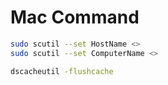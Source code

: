 
# Mac Command

```bash
sudo scutil --set HostName <>
sudo scutil --set ComputerName <>

dscacheutil -flushcache
```